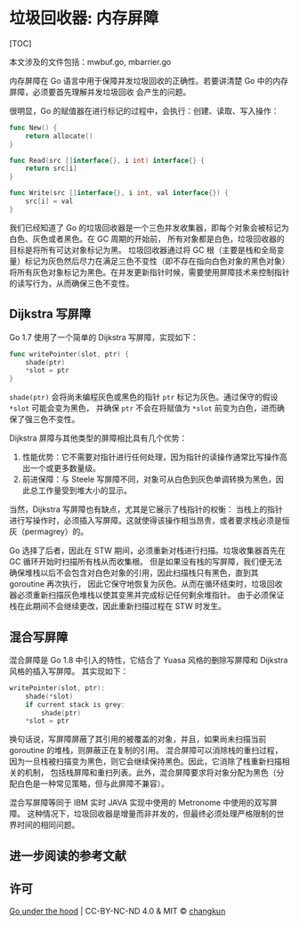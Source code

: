 # 垃圾回收器: 内存屏障

[TOC]

本文涉及的文件包括：mwbuf.go, mbarrier.go

内存屏障在 Go 语言中用于保障并发垃圾回收的正确性。若要讲清楚 Go 中的内存屏障，必须要首先理解并发垃圾回收
会产生的问题。

很明显，Go 的赋值器在进行标记的过程中，会执行：创建、读取、写入操作：

```go
func New() {
    return allocate()
}

func Read(src []interface{}, i int) interface{} {
    return src[i]
}

func Write(src []interface{}, i int, val interface{}) {
    src[i] = val
}
```

我们已经知道了 Go 的垃圾回收器是一个三色并发收集器，即每个对象会被标记为白色、灰色或者黑色。在 GC 周期的开始前，
所有对象都是白色，垃圾回收器的目标是将所有可达对象标记为黑。
垃圾回收器通过将 GC 根（主要是栈和全局变量）标记为灰色然后尽力在满足三色不变性（即不存在指向白色对象的黑色对象）
将所有灰色对象标记为黑色。在并发更新指针时候，需要使用屏障技术来控制指针的读写行为，从而确保三色不变性。

## Dijkstra 写屏障

Go 1.7 使用了一个简单的 Dijkstra 写屏障，实现如下：

```go
func writePointer(slot, ptr) {
    shade(ptr)
    *slot = ptr
}
```

`shade(ptr)` 会将尚未编程灰色或黑色的指针 `ptr` 标记为灰色。通过保守的假设 `*slot` 可能会变为黑色，
并确保 `ptr` 不会在将赋值为 `*slot` 前变为白色，进而确保了强三色不变性。

Dijkstra 屏障与其他类型的屏障相比具有几个优势：

1. 性能优势：它不需要对指针进行任何处理，因为指针的读操作通常比写操作高出一个或更多数量级。
2. 前进保障：与 Steele 写屏障不同，对象可从白色到灰色单调转换为黑色，因此总工作量受到堆大小的显示。

当然，Dijkstra 写屏障也有缺点，尤其是它展示了栈指针的权衡：
当栈上的指针进行写操作时，必须插入写屏障。这就使得该操作相当昂贵，或者要求栈必须是恒灰（permagrey）的。

Go 选择了后者，因此在 STW 期间，必须重新对栈进行扫描。垃圾收集器首先在 GC 循环开始时扫描所有栈从而收集根。
但是如果没有栈的写屏障，我们便无法确保堆栈以后不会包含对白色对象的引用，因此扫描栈只有黑色，直到其 goroutine 再次执行，
因此它保守地恢复为灰色。从而在循环结束时，垃圾回收器必须重新扫描灰色堆栈以使其变黑并完成标记任何剩余堆指针。
由于必须保证栈在此期间不会继续更改，因此重新扫描过程在 STW 时发生。

## 混合写屏障

混合屏障是 Go 1.8 中引入的特性，它结合了 Yuasa 风格的删除写屏障和 Dijkstra 风格的插入写屏障。
其实现如下：

```go
writePointer(slot, ptr):
    shade(*slot)
    if current stack is grey:
        shade(ptr)
    *slot = ptr
```

换句话说，写屏障屏蔽了其引用的被覆盖的对象，并且，如果尚未扫描当前 goroutine 的堆栈，则屏蔽正在复制的引用。
混合屏障可以消除栈的重扫过程，因为一旦栈被扫描变为黑色，则它会继续保持黑色。因此，它消除了栈重新扫描相关的机制，
包括栈屏障和重扫列表。此外，混合屏障要求将对象分配为黑色（分配白色是一种常见策略，但与此屏障不兼容）。

混合写屏障等同于 IBM 实时 JAVA 实现中使用的 Metronome 中使用的双写屏障。
这种情况下，垃圾回收器是增量而非并发的，但最终必须处理严格限制的世界时间的相同问题。

## 进一步阅读的参考文献



## 许可

[Go under the hood](https://github.com/changkun/go-under-the-hood) | CC-BY-NC-ND 4.0 & MIT &copy; [changkun](https://changkun.de)
